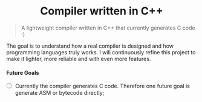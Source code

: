<h1 align="center">Compiler written in C++</h1>

> A lightweight compiler written in C++ that currently generates C code :)

The goal is to understand how a real compiler is designed and how programming languages truly works. I will continuously refine this project to make it lighter, more reliable and with even more features.

#### Future Goals

- [ ] Currently the compiler generates C code. Therefore one future goal is generate ASM or bytecode directly;
